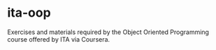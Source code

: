 # ita-oop
Exercises and materials required by the Object Oriented Programming course offered by ITA via Coursera.

